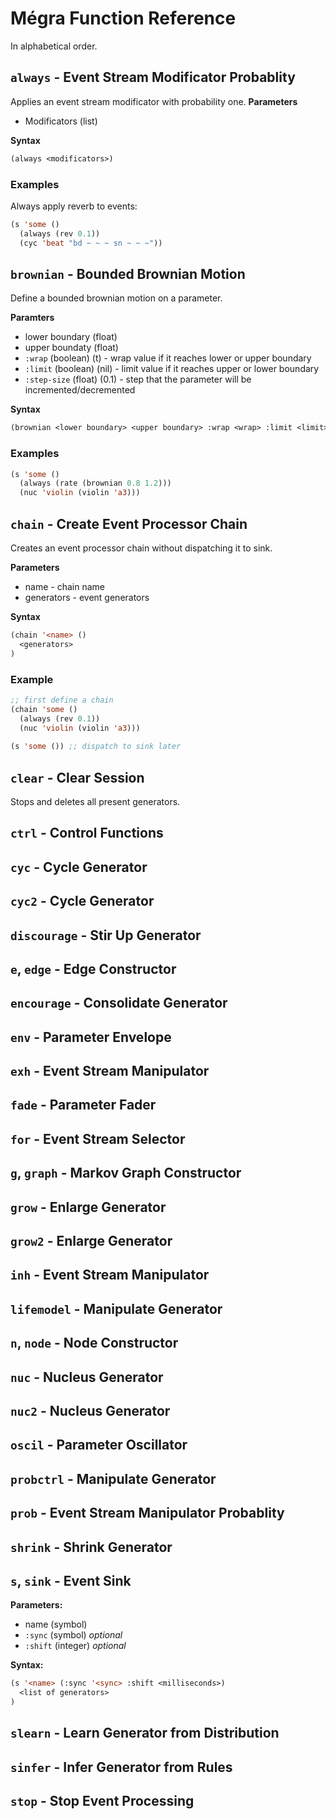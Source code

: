 # Mégra Function Reference

In alphabetical order.

## `always` - Event Stream Modificator Probablity
Applies an event stream modificator with probability one.
**Parameters**

* Modificators (list)

**Syntax**

```lisp
(always <modificators>)
```

### Examples

Always apply reverb to events:

```lisp
(s 'some ()
  (always (rev 0.1))
  (cyc 'beat "bd ~ ~ ~ sn ~ ~ ~"))
```

## `brownian` - Bounded Brownian Motion 

Define a bounded brownian motion on a parameter.

**Paramters**

* lower boundary (float)
* upper boundaty (float)
* `:wrap` (boolean) (t) - wrap value if it reaches lower or upper boundary
* `:limit` (boolean) (nil) - limit value if it reaches upper or lower boundary
* `:step-size` (float) (0.1) - step that the parameter will be incremented/decremented

**Syntax**
```lisp
(brownian <lower boundary> <upper boundary> :wrap <wrap> :limit <limit> :step-size <step-size>)
```

### Examples

```lisp
(s 'some ()
  (always (rate (brownian 0.8 1.2)))
  (nuc 'violin (violin 'a3)))
 ```

## `chain` - Create Event Processor Chain

Creates an event processor chain without dispatching it to sink.

**Parameters**

* name - chain name
* generators - event generators

**Syntax**
```lisp
(chain '<name> () 
  <generators>
)
```

### Example
```lisp
;; first define a chain
(chain 'some ()
  (always (rev 0.1))
  (nuc 'violin (violin 'a3)))
  
(s 'some ()) ;; dispatch to sink later  
```

## `clear` - Clear Session

Stops and deletes all present generators.

## `ctrl` - Control Functions

## `cyc` - Cycle Generator

## `cyc2` - Cycle Generator

## `discourage` - Stir Up Generator

## `e`, `edge` - Edge Constructor

## `encourage` - Consolidate Generator

## `env` - Parameter Envelope

## `exh` - Event Stream Manipulator

## `fade` - Parameter Fader

## `for` - Event Stream Selector

## `g`, `graph`  - Markov Graph Constructor

## `grow` - Enlarge Generator

## `grow2` - Enlarge Generator

## `inh` - Event Stream Manipulator

## `lifemodel` - Manipulate Generator 

## `n`, `node` - Node Constructor

## `nuc` - Nucleus Generator

## `nuc2` - Nucleus Generator

## `oscil` - Parameter Oscillator

## `probctrl` - Manipulate Generator

## `prob` - Event Stream Manipulator Probablity

## `shrink` - Shrink Generator

## `s`, `sink` - Event Sink
**Parameters:**
* name (symbol)
* `:sync` (symbol) *optional*
* `:shift` (integer) *optional*

**Syntax:**

```lisp
(s '<name> (:sync '<sync> :shift <milliseconds>) 
  <list of generators>
)
```
## `slearn` - Learn Generator from Distribution

## `sinfer` - Infer Generator from Rules

## `stop` - Stop Event Processing



